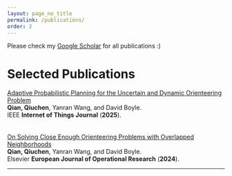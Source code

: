 ```yaml
---
layout: page_no_title
permalink: /publications/
order: 2
---
```


Please check my [Google Scholar](https://scholar.google.com/citations?hl=en&user=5V9Bd6sAAAAJ) for all publications :)

# Selected Publications

[Adaptive Probabilistic Planning for the Uncertain and Dynamic Orienteering Problem](https://ieeexplore-ieee-org.iclibezp1.cc.ic.ac.uk/abstract/document/10824836)\
**Qian, Qiuchen**, Yanran Wang, and David Boyle.\
IEEE **Internet of Things Journal** (**2025**).\
\
\
[On Solving Close Enough Orienteering Problems with Overlapped Neighborhoods](https://www.sciencedirect.com/science/article/pii/S0377221724003916)\
**Qian, Qiuchen**, Yanran Wang, and David Boyle.\
Elsevier **European Journal of Operational Research** (**2024**).

--- 
